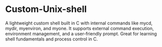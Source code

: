 # Custom-Unix-shell
A lightweight custom shell built in C with internal commands like mycd, mydir, myenviron, and myone. It supports external command execution, environment management, and a user-friendly prompt. Great for learning shell fundamentals and process control in C.
